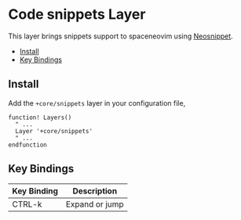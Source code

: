 # Code snippets Layer

This layer brings snippets support to spaceneovim using [Neosnippet](https://github.com/Shougo/neosnippet.vim).

- [Install](#install)
- [Key Bindings](#key-bindings)

## Install

Add the `+core/snippets` layer in your configuration file,

```viml
function! Layers()
  " ...
  Layer '+core/snippets'
  " ...
endfunction
```

## Key Bindings

Key Binding | Description
----------- | --------------
CTRL-k      | Expand or jump
